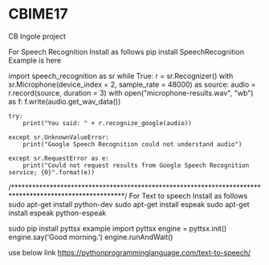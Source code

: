 # CBIME17
CB Ingole project

For Speech Recognition Install as follows
pip install SpeechRecognition
Example is here

import speech_recognition as sr
while True:
    r = sr.Recognizer()
    with sr.Microphone(device_index = 2, sample_rate = 48000) as source:
        audio = r.record(source, duration = 3)
    with open("microphone-results.wav", "wb") as f:
        f.write(audio.get_wav_data())

    try:
        print("You said: " + r.recognize_google(audio))
        
    except sr.UnknownValueError:
        print("Google Speech Recognition could not understand audio")

    except sr.RequestError as e:
        print("Could not request results from Google Speech Recognition service; {0}".format(e))

/********************************************************************************************************/
For Text to speech Install as follows
sudo apt-get install python-dev
sudo apt-get install espeak
sudo apt-get install espeak python-espeak

sudo pip install pyttsx
example
import pyttsx
engine = pyttsx.init()
engine.say('Good morning.')
engine.runAndWait()

use below link
https://pythonprogramminglanguage.com/text-to-speech/
